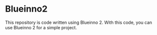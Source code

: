 # Blueinno2
This repository is code written using Blueinno 2. With this code, you can use Blueinno 2 for a simple project.